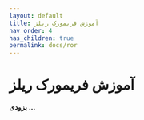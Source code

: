 ```yaml
---
layout: default
title: آموزش فریمورک ریلز
nav_order: 4
has_children: true
permalink: docs/ror
---
```


# آموزش فریمورک ریلز


**بزودی ...**


<!-- {:.no_toc}

CSS utility classes come in handy when you to want to override default styles to give create additional whitespace (margins/padding), unexpected shifts in font-size or weight, add color, or to hide (or show) something a specific screen size.
{: .fs-6 .fw-300 } -->
